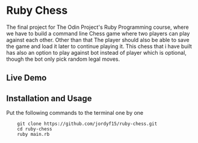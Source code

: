 # Ruby Chess
The final project for The Odin Project's Ruby Programming course, where we have to build a command line Chess game where two players can play against each other. Other than that The player should also be able to save the game and load it later to continue playing it. This chess that i have built has also an option to play against bot instead of player which is optional, though the bot only pick random legal moves.

## Live Demo


## Installation and Usage
Put the following commands to the terminal one by one  
```
    git clone https://github.com/jordyf15/ruby-chess.git
    cd ruby-chess
    ruby main.rb
```

